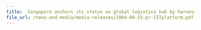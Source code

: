 ```yaml
---
title: 	Singapore anchors its status as global logistics hub by harnessing Information Technology.
file_url: /news-and-media/media-releases/2004-06-15-pr-IITplatform.pdf
---
```

